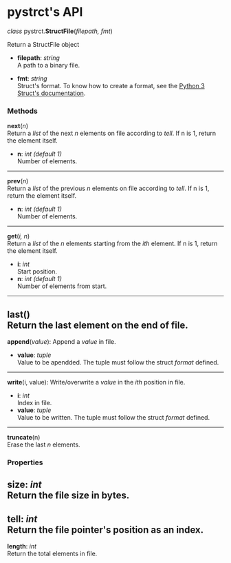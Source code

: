 # pystrct's API

*class* pystrct.**StructFile**(*filepath, fmt*)

Return a StructFile object

- **filepath**: *string*\
A path to a binary file.

- **fmt**: *string*\
Struct's format. To know how to create a format, see the
[Python 3 Struct's documentation](https://docs.python.org/3/library/struct.html#format-characters).

### Methods
**next**(*n*)\
Return a *list* of the next *n* elements on file according to *tell*. If n is 1, return the element itself.
- **n**: *int (default 1)*\
    Number of elements.
---
**prev**(*n*)\
Return a *list* of the previous *n* elements on file according to *tell*. If n is 1, return the element itself.
- **n**: *int (default 1)*\
    Number of elements.
---
**get**(*i, n*)\
Return a *list* of the *n* elements starting from the *ith* element. If n is 1, return the element itself.
- **i**: *int*\
    Start position.
- **n**: *int (default 1)*\
    Number of elements from start.
---
**last**()\
Return the last element on the end of file.
---
**append**(*value*):
Append a *value* in file.
- **value**: *tuple*\
    Value to be apendded. The tuple must follow the struct *format* defined.
---
**write**(i, value):
Write/overwrite a *value* in the *ith* position in file.
- **i**: *int*\
    Index in file.
- **value**: *tuple*\
    Value to be written. The tuple must follow the struct *format* defined.
---
**truncate**(n)\
Erase the last *n* elements.

### Properties
**size**: *int*\
Return the file size in bytes.
---
**tell**: *int*\
Return the file pointer's position as an index.
---
**length**: *int*\
Return the total elements in file.
